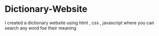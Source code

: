 # Dictionary-Website
I created a dictionary website using html , css , javascript where you can search any word foe their meaning
